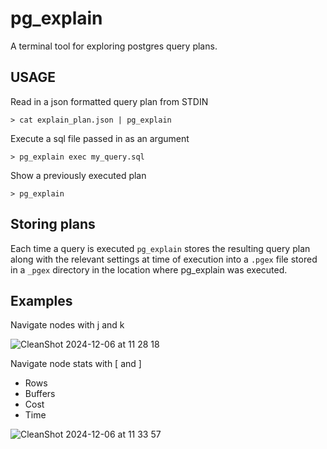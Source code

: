 # pg_explain

A terminal tool for exploring postgres query plans.

## USAGE

Read in a json formatted query plan from STDIN

```
> cat explain_plan.json | pg_explain
```

Execute a sql file passed in as an argument

```
> pg_explain exec my_query.sql
```

Show a previously executed plan

```
> pg_explain
```

## Storing plans

Each time a query is executed `pg_explain` stores the resulting query plan
along with the relevant settings at time of execution into a `.pgex` file
stored in a `_pgex` directory in the location where pg_explain was executed.

## Examples

Navigate nodes with j and k

![CleanShot 2024-12-06 at 11 28 18](https://github.com/user-attachments/assets/46dda840-7246-42c4-88ee-250a7c98f1a0)

Navigate node stats with [ and ]

* Rows
* Buffers
* Cost 
* Time

![CleanShot 2024-12-06 at 11 33 57](https://github.com/user-attachments/assets/a5826afc-d355-48f3-8f93-685906a0226b)
